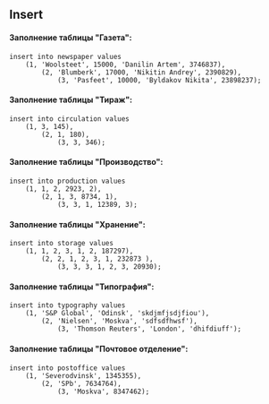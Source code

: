 ## Insert
#### Заполнение таблицы "Газета":
```
insert into newspaper values
    (1, 'Woolsteet', 15000, 'Danilin Artem', 3746837), 
        (2, 'Blumberk', 17000, 'Nikitin Andrey', 2390829), 
            (3, 'Pasfeet', 10000, 'Byldakov Nikita', 23898237);
```

#### Заполнение таблицы "Тираж":
```
insert into circulation values
    (1, 3, 145), 
        (2, 1, 180), 
            (3, 3, 346);
```

#### Заполнение таблицы "Производство":
```
insert into production values
    (1, 1, 2, 2923, 2), 
        (2, 1, 3, 8734, 1), 
            (3, 3, 1, 12389, 3);
```

#### Заполнение таблицы "Хранение":
```
insert into storage values
    (1, 1, 2, 3, 1, 2, 187297), 
        (2, 2, 1, 2, 3, 1, 232873 ), 
            (3, 3, 3, 1, 2, 3, 20930);
```

#### Заполнение таблицы "Типография":
```
insert into typography values
    (1, 'S&P Global', 'Odinsk', 'skdjmfjsdjfiou'), 
        (2, 'Nielsen', 'Moskva', 'sdfsdfhwsf'), 
            (3, 'Thomson Reuters', 'London', 'dhifdiuff');
```

#### Заполнение таблицы "Почтовое отделение":
```
insert into postoffice values
    (1, 'Severodvinsk', 1345355), 
        (2, 'SPb', 7634764), 
            (3, 'Moskva', 8347462);
```